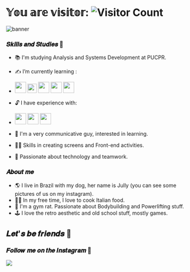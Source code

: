 # 𝕐𝕠𝕦 𝕒𝕣𝕖 𝕧𝕚𝕤𝕚𝕥𝕠𝕣: ![Visitor Count](https://profile-counter.glitch.me/{RomanoGvs}/count.svg)
![banner](https://user-images.githubusercontent.com/98185204/167973425-02c5af13-e2e5-41e7-8707-f2ba57cafb0b.png)

### 𝑺𝒌𝒊𝒍𝒍𝒔 𝒂𝒏𝒅 𝑺𝒕𝒖𝒅𝒊𝒆𝒔 🎯
- 📚 I'm studying Analysis and Systems Development at PUCPR.
- ✍️ I’m currently learning :
-   <img src="https://cdn.jsdelivr.net/gh/devicons/devicon/icons/androidstudio/androidstudio-plain.svg" width="30" height="30"/> 
            <img src="https://cdn.jsdelivr.net/gh/devicons/devicon/icons/kotlin/kotlin-original.svg" width="25" height="25"/>
           <img  src="https://cdn.jsdelivr.net/gh/devicons/devicon/icons/java/java-original.svg" width="30" height="30"/> <img src="https://cdn.jsdelivr.net/gh/devicons/devicon/icons/python/python-original.svg"  width="30" height="30"/>  <img src="https://cdn.jsdelivr.net/gh/devicons/devicon/icons/postgresql/postgresql-original.svg" width="30" height="30"/>

- 🔓 I have experience with:
-   <img src="https://cdn.jsdelivr.net/gh/devicons/devicon/icons/html5/html5-original.svg" width="30" height="30"/>  <img src="https://cdn.jsdelivr.net/gh/devicons/devicon/icons/css3/css3-original.svg" width="30" height="30"/>  <img src="https://cdn.jsdelivr.net/gh/devicons/devicon/icons/javascript/javascript-plain.svg"  width="30" height="30"/>

- 💭 I'm a very communicative guy, interested in learning.
- 👨‍🎨 Skills in creating screens and Front-end activities.
- 👾 Passionate about technology and teamwork.

### 𝑨𝒃𝒐𝒖𝒕 𝒎𝒆
- 🌎 I live in Brazil with my dog, her name is Jully (you can see some pictures of us on my instagram).
- 👨‍🍳 In my free time, I love to cook Italian food.
- 🔱 I'm a gym rat. Passionate about Bodybuilding and Powerlifting stuff.
- 🕹️ I love the retro aesthetic and old school stuff, mostly games.

## 𝑳𝒆𝒕'𝒔 𝒃𝒆 𝒇𝒓𝒊𝒆𝒏𝒅𝒔 🤝
### 𝑭𝒐𝒍𝒍𝒐𝒘 𝒎𝒆 𝒐𝒏 𝒕𝒉𝒆 𝑰𝒏𝒔𝒕𝒂𝒈𝒓𝒂𝒎 📸
<div>
<a href="https://instagram.com/billancciere/" target="_blank"><img src="https://img.shields.io/badge/-Instagram-%23E4405F?style=for-the-badge&logo=instagram&logoColor=white" target="_blank"></a>

          
          
  
